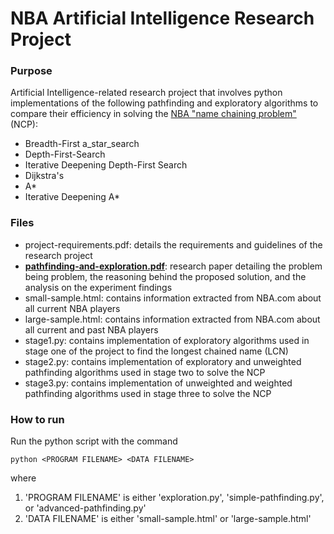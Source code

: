 # NBA Artificial Intelligence Research Project

### Purpose
Artificial Intelligence-related research project that involves python implementations of the following pathfinding and exploratory algorithms to compare their efficiency in solving the [NBA "name chaining problem"](https://github.com/carlosandfound/NBA-AI-Research/blob/master/pathfinding-and-exploration.pdf) (NCP):
- Breadth-First a_star_search
- Depth-First-Search
- Iterative Deepening Depth-First Search
- Dijkstra's
- A*
- Iterative Deepening A*


### Files
- project-requirements.pdf: details the requirements and guidelines of the research project
- [**pathfinding-and-exploration.pdf**](https://github.com/carlosandfound/NBA-AI-Research/blob/master/pathfinding-and-exploration.pdf): research paper detailing the problem being problem, the reasoning behind the proposed solution, and the analysis on the experiment findings
- small-sample.html: contains information extracted from NBA.com about all current NBA players
- large-sample.html: contains information extracted from NBA.com about all current and past NBA players
- stage1.py: contains implementation of exploratory algorithms used in stage one of the project to find the longest chained name (LCN)
- stage2.py: contains implementation of exploratory and unweighted pathfinding algorithms used in stage two to solve the NCP
- stage3.py: contains implementation of unweighted and weighted pathfinding algorithms used in stage three to solve the NCP


### How to run
Run the python script with the command
```
python <PROGRAM FILENAME> <DATA FILENAME>
```
where
1. 'PROGRAM FILENAME' is either 'exploration.py', 'simple-pathfinding.py', or 'advanced-pathfinding.py'
2. 'DATA FILENAME' is either 'small-sample.html' or 'large-sample.html'
